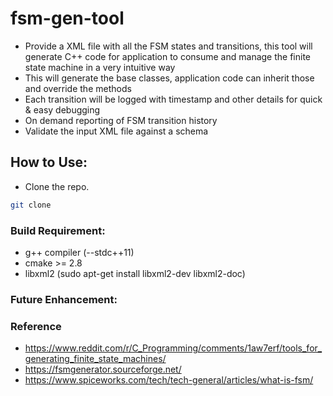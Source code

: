 # fsm-gen-tool

* Provide a XML file with all the FSM states and transitions, this tool will generate C++ code for application to consume and manage the finite state machine in a very intuitive way
* This will generate the base classes, application code can inherit those and override the methods
* Each transition will be logged with timestamp and other details for quick & easy debugging
* On demand reporting of FSM transition history
* Validate the input XML file against a schema

## How to Use:

*  Clone the repo.
```sh
git clone 
```

### Build Requirement:
* g++ compiler (--stdc++11)
* cmake >= 2.8
* libxml2 (sudo apt-get install libxml2-dev libxml2-doc)

### Future Enhancement:


### Reference

* https://www.reddit.com/r/C_Programming/comments/1aw7erf/tools_for_generating_finite_state_machines/
* https://fsmgenerator.sourceforge.net/
* https://www.spiceworks.com/tech/tech-general/articles/what-is-fsm/